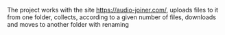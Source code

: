 The project works with the site https://audio-joiner.com/, uploads files to it from one folder, collects, according to a given number of files, downloads and moves to another folder with renaming
